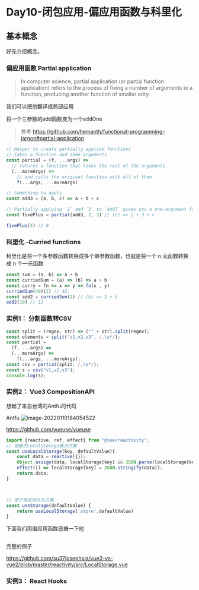 # Day10-闭包应用-偏应用函数与科里化

## 基本概念

好先介绍概念。

### 偏应用函数 Partial application

> In computer science, partial application (or partial function application) refers to the process of fixing a number of arguments to a function, producing another function of smaller arity.

我们可以把他翻译成局部应用

将一个三参数的add函数变为一个addOne

> 参考 https://github.com/hemanth/functional-programming-jargon#partial-application

```js
// Helper to create partially applied functions
// Takes a function and some arguments
const partial = (f, ...args) =>
  // returns a function that takes the rest of the arguments
  (...moreArgs) =>
    // and calls the original function with all of them
    f(...args, ...moreArgs)

// Something to apply
const add3 = (a, b, c) => a + b + c

// Partially applying `2` and `3` to `add3` gives you a one-argument function
const fivePlus = partial(add3, 2, 3) // (c) => 2 + 3 + c

fivePlus(4) // 9
```



### 科里化 -Curried functions 

柯里化是将一个多参数函数转换成多个单参数函数，也就是将一个 n 元函数转换成 n 个一元函数

```js
const sum = (a, b) => a + b
const curriedSum = (a) => (b) => a + b
const curry = fn => x => y => fn(x , y)
curriedSum(40)(2) // 42.
const add2 = curriedSum(2) // (b) => 2 + b
add2(10) // 12
```



### 实例1： 分割函数转CSV

```js
const split = (regex, str) => ("" + str).split(regex);
const elements = split("v1,v2,v3", /,\s*/);
const partial =
  (f, ...args) =>
  (...moreArgs) =>
    f(...args, ...moreArgs);
const csv = partial(split, /,\s*/);
const s = csv("v1,v2,v3");
console.log(s);
```



### 实例2： Vue3 CompositionAPI

想起了来自台湾的Antfu的代码

Antfu ![image-20220110184054522](https://gitee.com/josephxia/picgo/raw/master/juejin/image-20220110184054522.png)

https://github.com/vueuse/vueuse

```js
import {reactive, ref, effect} from "@vue/reactivity";
// 抽象的LocalStorage解决方案
const useLocalStorage(key, defaultValue){
    const data = reactive({});
    Object.assign(data, localStorage[key] && JSON.parse(localStorage[key]) || defaultValue);
    effect(() => localStorage[key] = JSON.stringify(data));
    return data;
}



// 用于指定持久化方案
const useStorage(defaultValue) {
  	return useLocalStorage('store',defaultValue)
}
```



下面我们用偏应用函数恶搞一下他

```
```





完整的例子

https://github.com/su37josephxia/vue3-vs-vue2/blob/master/reactivity/src/LocalStorage.vue



### 实例3： React Hooks



